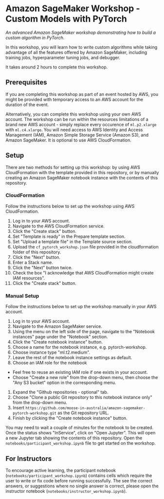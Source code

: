 # Amazon SageMaker Workshop - Custom Models with PyTorch
_An advanced Amazon SageMaker workshop demonstrating how to build a custom algorithm in PyTorch._

In this workshop, you will learn how to write custom algorithms while taking advantage of all the features offered by Amazon SageMaker, including training jobs, hyperparameter tuning jobs, and debugger. 

It takes around 2 hours to complete this workshop.

## Prerequisites

If you are completing this workshop as part of an event hosted by AWS, you might be provided with temporary access to an AWS account for the duration of the event.

Alternatively, you can complete this workshop using your own AWS account. The workshop can be run within the resources limitations of a brand new AWS account - simply replace every occurence of `ml.p2.xlarge` with `ml.c4.xlarge`. You will need access to AWS Identity and Access Management (IAM), Amazon Simple Storage Service (Amazon S3), and Amazon SageMaker. It is optional to use AWS CloudFormation.

## Setup

There are two methods for setting up this workshop: by using AWS CloudFormation with the template provided in this repository, or by manually creating an Amazon SageMaker notebook instance with the contents of this repository. 

### CloudFormation

Follow the instructions below to set up the workshop using AWS CloudFormation.

1. Log in to your AWS account.
1. Navigate to the AWS CloudFormation service.
1. Click the "Create stack" button.
1. Set "Template is ready" in the Prepare template section.
1. Set "Upload a template file" in the Template source section.
1. Upload the `cf_pytorch_workshop.json` file provided in the cloudformation folder of this repository.
1. Click the "Next" button.
1. Enter a Stack name.
1. Click the "Next" button twice.
1. Check the box "I acknowledge that AWS CloudFormation might create IAM resources".
1. Click the "Create stack" button.

### Manual Setup

Follow the instructions below to set up the workshop manually in your AWS account.

1. Log in to your AWS account.
1. Navigate to the Amazon SageMaker service.
1. Using the menu on the left side of the page, navigate to the "Notebook instances" page under the "Notebook" section.
1. Click the "Create notebook instance" button.
1. Choose a name for the notebook instance, e.g. pytorch-workshop.
1. Choose instance type "ml.t2.medium".
1. Leave the rest of the notebook instance settings as default.
1. Choose an IAM role for the notebook
  * Feel free to reuse an existing IAM role if one exists in your account.
  * Choose "Create a new role" from the drop-down menu, then choose the "Any S3 bucket" option in the corresponding menu.
1. Expand the "Github repositories - optional" tab.
1. Choose "Clone a public Git repository to this notebook instance only" from the drop-down menu.
1. Insert `https://github.com/moose-in-australia/amazon-sagemaker-pytorch-workshop.git` as the Git repository URL.
1. Finish by clicking the "Create notebook instance" button.

You may need to wait a couple of minutes for the notebook to be created. Once the status shows "InService", click on "Open Jupyter". This will open a new Jupyter tab showing the contents of this repository. Open the `notebooks/participant_workshop.ipynb` file to get started on the workshop.

## For Instructors

To encourage active learning, the participant notebook (`notebooks/participant_workshop.ipynb`) contains cells which require the user to write or fix code before running successfully. The see the correct answers, or suggestions where no single answer is correct, please open the instructor notebook (`notebooks/instructor_workshop.ipynb`).